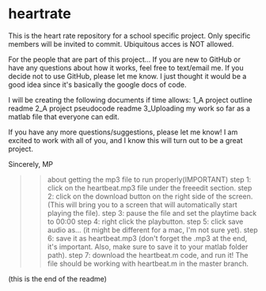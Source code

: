 # heartrate
This is the heart rate repository for a school specific project.
Only specific members will be invited to commit. Ubiquitous acces is NOT allowed.

For the people that are part of this project...
If you are new to GitHub or have any questions about how it works, feel free to text/email me.
If you decide not to use GitHub, please let me know.
I just thought it would be a good idea since it's basically the google docs of code.

I will be creating the following documents if time allows:
1_A project outline readme
2_A project pseudocode readme
3_Uploading my work so far as a matlab file that everyone can edit.

If you have any more questions/suggestions, please let me know! 
I am excited to work with all of you, and I know this will turn out to be a great project.

Sincerely,
MP

>> about getting the mp3 file to run properly(IMPORTANT)
step 1: click on the heartbeat.mp3 file under the freeedit section.
step 2: click on the download button on the right side of the screen.
(This will bring you to a screen that will automatically start playing the file).
step 3: pause the file and set the playtime back to 00:00
step 4: right click the playbutton.
step 5: click save audio as... (it might be different for a mac, I'm not sure yet).
step 6: save it as heartbeat.mp3 (don't forget the .mp3 at the end, it's important. Also, make sure to save it to your matlab folder path).
step 7: download the heartbeat.m code, and run it! The file should be working with heartbeat.m in the master branch.

(this is the end of the readme)
